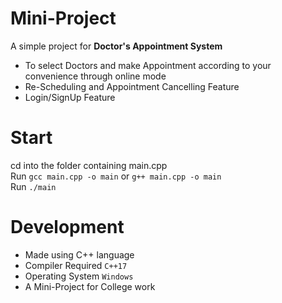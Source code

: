 # Mini-Project

A simple project for <b>Doctor's Appointment System</b>  
- To select Doctors and make Appointment according to your convenience through online mode  
- Re-Scheduling and Appointment Cancelling Feature  
- Login/SignUp Feature  

# Start

cd into the folder containing main.cpp  
Run `gcc main.cpp -o main` or `g++ main.cpp -o main`  
Run `./main`

# Development

- Made using C++ language  
- Compiler Required `C++17`  
- Operating System `Windows`  
- A Mini-Project for College work

